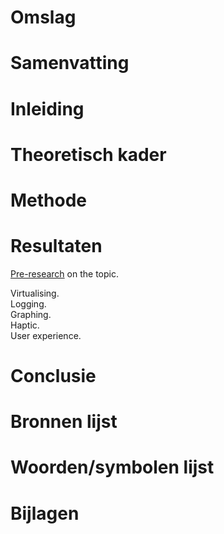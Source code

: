# Omslag

# Samenvatting

# Inleiding

# Theoretisch kader


# Methode

# Resultaten

[Pre-research](literature-research.md) on the topic.

Virtualising.  
Logging.  
Graphing.  
Haptic.  
User experience.  

# Conclusie

# Bronnen lijst

# Woorden/symbolen lijst

# Bijlagen

